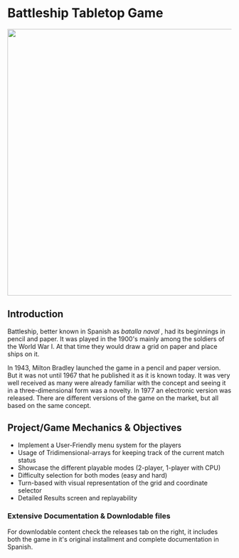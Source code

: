 # Battleship Tabletop Game

<img src="https://www.toysrus.ca/dw/image/v2/BDFX_PRD/on/demandware.static/-/Sites-toys-master-catalog/default/dw675c103b/images/04997A77_9.jpg?sw=767&sh=767&sm=fit" width="800" height="600">

<h2>Introduction </h2>

<p>Battleship, better known in Spanish as <em> batalla naval </em>, had its beginnings in pencil and paper. It was played in the 1900's mainly among the soldiers of the World War I. At that time they would draw a grid on paper and place ships on it.

In 1943, Milton Bradley launched the game in a pencil and paper version. But it was not until 1967 that he published it as it is known today. It was very well received as many were already familiar with the concept and seeing it in a three-dimensional form was a novelty. In 1977 an electronic version was released. There are different versions of the game on the market, but all based on the same concept. 
</p>

<h2>Project/Game Mechanics & Objectives</h2>

<ul>
    <li> Implement a User-Friendly menu system for the players  </li>
    <li> Usage of Tridimensional-arrays for keeping track of the current match status </li>
    <li> Showcase the different playable modes (2-player, 1-player with CPU) </li>
    <li> Difficulty selection for both modes (easy and hard) </li>
    <li> Turn-based with visual representation of the grid and coordinate selector</li>
    <li> Detailed Results screen and replayability </li>
</ul>

<h3> Extensive Documentation & Downlodable files </h3>
<p> For downlodable content check the releases tab on the right, it includes both the game in it's original installment and complete documentation in Spanish.</p>